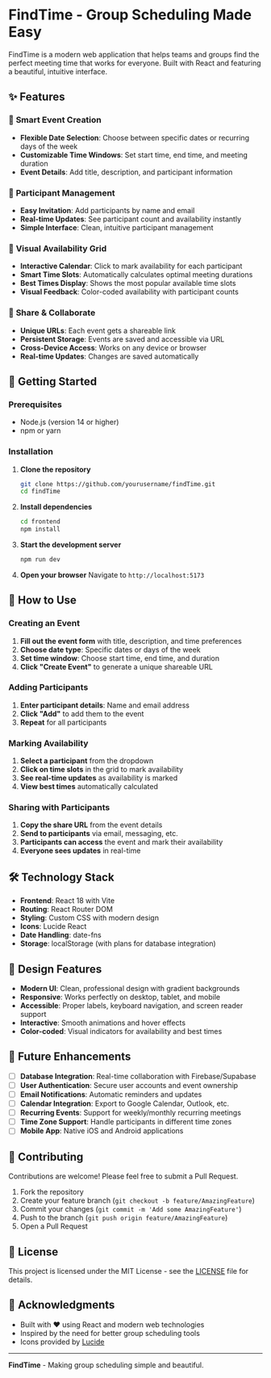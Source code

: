 # FindTime - Group Scheduling Made Easy

FindTime is a modern web application that helps teams and groups find the perfect meeting time that works for everyone. Built with React and featuring a beautiful, intuitive interface.

## ✨ Features

### 🎯 **Smart Event Creation**
- **Flexible Date Selection**: Choose between specific dates or recurring days of the week
- **Customizable Time Windows**: Set start time, end time, and meeting duration
- **Event Details**: Add title, description, and participant information

### 👥 **Participant Management**
- **Easy Invitation**: Add participants by name and email
- **Real-time Updates**: See participant count and availability instantly
- **Simple Interface**: Clean, intuitive participant management

### 📅 **Visual Availability Grid**
- **Interactive Calendar**: Click to mark availability for each participant
- **Smart Time Slots**: Automatically calculates optimal meeting durations
- **Best Times Display**: Shows the most popular available time slots
- **Visual Feedback**: Color-coded availability with participant counts

### 🔗 **Share & Collaborate**
- **Unique URLs**: Each event gets a shareable link
- **Persistent Storage**: Events are saved and accessible via URL
- **Cross-Device Access**: Works on any device or browser
- **Real-time Updates**: Changes are saved automatically

## 🚀 **Getting Started**

### Prerequisites
- Node.js (version 14 or higher)
- npm or yarn

### Installation

1. **Clone the repository**
   ```bash
   git clone https://github.com/yourusername/findTime.git
   cd findTime
   ```

2. **Install dependencies**
   ```bash
   cd frontend
   npm install
   ```

3. **Start the development server**
   ```bash
   npm run dev
   ```

4. **Open your browser**
   Navigate to `http://localhost:5173`

## 📖 **How to Use**

### Creating an Event
1. **Fill out the event form** with title, description, and time preferences
2. **Choose date type**: Specific dates or days of the week
3. **Set time window**: Choose start time, end time, and duration
4. **Click "Create Event"** to generate a unique shareable URL

### Adding Participants
1. **Enter participant details**: Name and email address
2. **Click "Add"** to add them to the event
3. **Repeat** for all participants

### Marking Availability
1. **Select a participant** from the dropdown
2. **Click on time slots** in the grid to mark availability
3. **See real-time updates** as availability is marked
4. **View best times** automatically calculated

### Sharing with Participants
1. **Copy the share URL** from the event details
2. **Send to participants** via email, messaging, etc.
3. **Participants can access** the event and mark their availability
4. **Everyone sees updates** in real-time

## 🛠️ **Technology Stack**

- **Frontend**: React 18 with Vite
- **Routing**: React Router DOM
- **Styling**: Custom CSS with modern design
- **Icons**: Lucide React
- **Date Handling**: date-fns
- **Storage**: localStorage (with plans for database integration)

## 🎨 **Design Features**

- **Modern UI**: Clean, professional design with gradient backgrounds
- **Responsive**: Works perfectly on desktop, tablet, and mobile
- **Accessible**: Proper labels, keyboard navigation, and screen reader support
- **Interactive**: Smooth animations and hover effects
- **Color-coded**: Visual indicators for availability and best times

## 🔮 **Future Enhancements**

- [ ] **Database Integration**: Real-time collaboration with Firebase/Supabase
- [ ] **User Authentication**: Secure user accounts and event ownership
- [ ] **Email Notifications**: Automatic reminders and updates
- [ ] **Calendar Integration**: Export to Google Calendar, Outlook, etc.
- [ ] **Recurring Events**: Support for weekly/monthly recurring meetings
- [ ] **Time Zone Support**: Handle participants in different time zones
- [ ] **Mobile App**: Native iOS and Android applications

## 🤝 **Contributing**

Contributions are welcome! Please feel free to submit a Pull Request.

1. Fork the repository
2. Create your feature branch (`git checkout -b feature/AmazingFeature`)
3. Commit your changes (`git commit -m 'Add some AmazingFeature'`)
4. Push to the branch (`git push origin feature/AmazingFeature`)
5. Open a Pull Request

## 📄 **License**

This project is licensed under the MIT License - see the [LICENSE](LICENSE) file for details.

## 🙏 **Acknowledgments**

- Built with ❤️ using React and modern web technologies
- Inspired by the need for better group scheduling tools
- Icons provided by [Lucide](https://lucide.dev/)

---

**FindTime** - Making group scheduling simple and beautiful. 